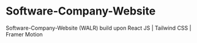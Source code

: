 # Software-Company-Website
Software-Company-Website (WALR) build upon React JS | Tailwind CSS | Framer Motion
